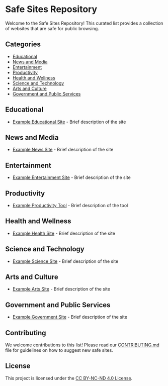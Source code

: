 # Safe Sites Repository

Welcome to the Safe Sites Repository! This curated list provides a collection of websites that are safe for public browsing.

## Categories

- [Educational](#educational)
- [News and Media](#news-and-media)
- [Entertainment](#entertainment)
- [Productivity](#productivity)
- [Health and Wellness](#health-and-wellness)
- [Science and Technology](#science-and-technology)
- [Arts and Culture](#arts-and-culture)
- [Government and Public Services](#government-and-public-services)

## Educational

- [Example Educational Site](https://www.example-edu.com) - Brief description of the site

## News and Media

- [Example News Site](https://www.example-news.com) - Brief description of the site

## Entertainment

- [Example Entertainment Site](https://www.example-entertainment.com) - Brief description of the site

## Productivity

- [Example Productivity Tool](https://www.example-productivity.com) - Brief description of the tool

## Health and Wellness

- [Example Health Site](https://www.example-health.com) - Brief description of the site

## Science and Technology

- [Example Science Site](https://www.example-science.com) - Brief description of the site

## Arts and Culture

- [Example Arts Site](https://www.example-arts.com) - Brief description of the site

## Government and Public Services

- [Example Government Site](https://www.example-gov.com) - Brief description of the site

## Contributing

We welcome contributions to this list! Please read our [CONTRIBUTING.md](CONTRIBUTING.md) file for guidelines on how to suggest new safe sites.

## License

This project is licensed under the [CC BY-NC-ND 4.0 License](LICENSE.md).
